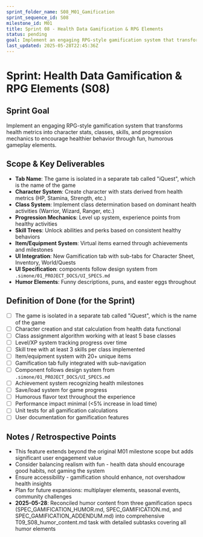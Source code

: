 ```yaml
---
sprint_folder_name: S08_M01_Gamification
sprint_sequence_id: S08
milestone_id: M01
title: Sprint 08 - Health Data Gamification & RPG Elements
status: pending
goal: Implement an engaging RPG-style gamification system that transforms health metrics into character stats, classes, skills, and progression mechanics to encourage healthier behavior through fun, humorous gameplay elements.
last_updated: 2025-05-28T22:45:36Z
---
```


# Sprint: Health Data Gamification & RPG Elements (S08)

## Sprint Goal
Implement an engaging RPG-style gamification system that transforms health metrics into character stats, classes, skills, and progression mechanics to encourage healthier behavior through fun, humorous gameplay elements.

## Scope & Key Deliverables
- **Tab Name**: The game is isolated in a separate tab called "iQuest", which is the name of the game
- **Character System**: Create character with stats derived from health metrics (HP, Stamina, Strength, etc.)
- **Class System**: Implement class determination based on dominant health activities (Warrior, Wizard, Ranger, etc.)
- **Progression Mechanics**: Level up system, experience points from healthy activities
- **Skill Trees**: Unlock abilities and perks based on consistent healthy behaviors
- **Item/Equipment System**: Virtual items earned through achievements and milestones
- **UI Integration**: New Gamification tab with sub-tabs for Character Sheet, Inventory, World/Quests
- **UI Specification**: components follow design system from `.simone/01_PROJECT_DOCS/UI_SPECS.md`
- **Humor Elements**: Funny descriptions, puns, and easter eggs throughout

## Definition of Done (for the Sprint)
- [ ] The game is isolated in a separate tab called "iQuest", which is the name of the game
- [ ] Character creation and stat calculation from health data functional
- [ ] Class assignment algorithm working with at least 5 base classes
- [ ] Level/XP system tracking progress over time
- [ ] Skill tree with at least 3 skills per class implemented
- [ ] Item/equipment system with 20+ unique items
- [ ] Gamification tab fully integrated with sub-navigation
- [ ] Component follows design system from `.simone/01_PROJECT_DOCS/UI_SPECS.md`
- [ ] Achievement system recognizing health milestones
- [ ] Save/load system for game progress
- [ ] Humorous flavor text throughout the experience
- [ ] Performance impact minimal (<5% increase in load time)
- [ ] Unit tests for all gamification calculations
- [ ] User documentation for gamification features

## Notes / Retrospective Points
- This feature extends beyond the original M01 milestone scope but adds significant user engagement value
- Consider balancing realism with fun - health data should encourage good habits, not gaming the system
- Ensure accessibility - gamification should enhance, not overshadow health insights
- Plan for future expansions: multiplayer elements, seasonal events, community challenges
- **2025-05-28**: Reconciled humor content from three gamification specs (SPEC_GAMIFICATION_HUMOR.md, SPEC_GAMIFICATION.md, and SPEC_GAMIFICATION_ADDENDUM.md) into comprehensive T09_S08_humor_content.md task with detailed subtasks covering all humor elements